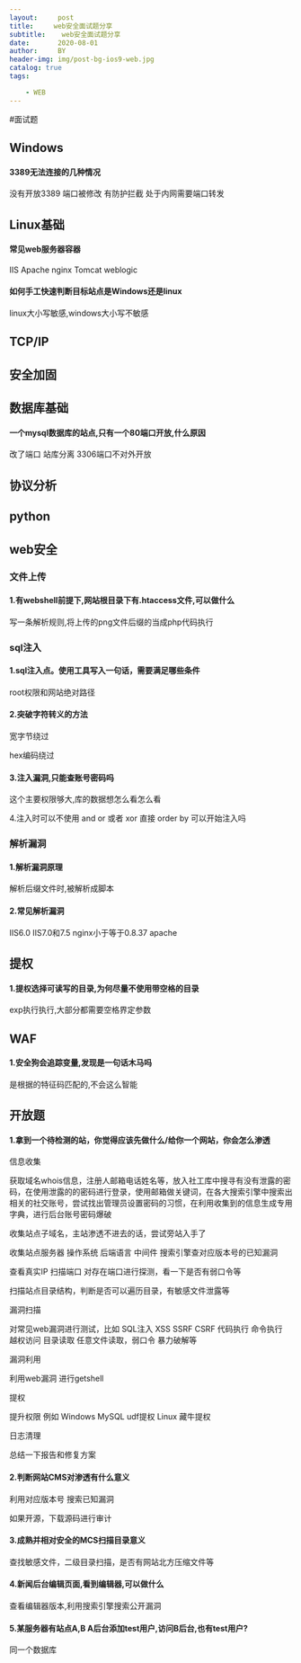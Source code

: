 ```yaml
---
layout:     post
title:     web安全面试题分享
subtitle:    web安全面试题分享
date:       2020-08-01
author:     BY
header-img: img/post-bg-ios9-web.jpg
catalog: true
tags:

    - WEB
---
```

#面试题
## Windows

#### 3389无法连接的几种情况

没有开放3389 端口被修改 有防护拦截 处于内网需要端口转发

## Linux基础

#### 常见web服务器容器

IIS Apache nginx Tomcat weblogic

#### 如何手工快速判断目标站点是Windows还是linux

linux大小写敏感,windows大小写不敏感



## TCP/IP

## 安全加固

## 数据库基础

#### 一个mysql数据库的站点,只有一个80端口开放,什么原因

改了端口 站库分离 3306端口不对外开放

## 协议分析

## python

## web安全

### 文件上传

#### 1.有webshell前提下,网站根目录下有.htaccess文件,可以做什么

写一条解析规则,将上传的png文件后缀的当成php代码执行

### sql注入

#### 1.sql注入点。使用工具写入一句话，需要满足哪些条件

root权限和网站绝对路径

#### 2.突破字符转义的方法

宽字节绕过

hex编码绕过

#### 3.注入漏洞,只能查账号密码吗

这个主要权限够大,库的数据想怎么看怎么看

4.注入时可以不使用 and or 或者 xor 直接 order by 可以开始注入吗





### 解析漏洞

#### 1.解析漏洞原理

解析后缀文件时,被解析成脚本

#### 2.常见解析漏洞

IIS6.0	IIS7.0和7.5 nginx小于等于0.8.37  apache

## 提权

#### 1.提权选择可读写的目录,为何尽量不使用带空格的目录

exp执行执行,大部分都需要空格界定参数

## WAF

#### 1.安全狗会追踪变量,发现是一句话木马吗

是根据的特征码匹配的,不会这么智能

## 开放题

#### 1.拿到一个待检测的站，你觉得应该先做什么/给你一个网站，你会怎么渗透

信息收集

获取域名whois信息，注册人邮箱电话姓名等，放入社工库中搜寻有没有泄露的密码，在使用泄露的的密码进行登录，使用邮箱做关键词，在各大搜索引擎中搜索出相关的社交账号，尝试找出管理员设置密码的习惯，在利用收集到的信息生成专用字典，进行后台账号密码爆破

收集站点子域名，主站渗透不进去的话，尝试旁站入手了

收集站点服务器 操作系统 后端语言 中间件 搜索引擎查对应版本号的已知漏洞

查看真实IP 扫描端口 对存在端口进行探测，看一下是否有弱口令等

扫描站点目录结构，判断是否可以遍历目录，有敏感文件泄露等

漏洞扫描

对常见web漏洞进行测试，比如 SQL注入 XSS SSRF CSRF 代码执行 命令执行 越权访问 目录读取 任意文件读取，弱口令 暴力破解等

漏洞利用

利用web漏洞 进行getshell

提权

提升权限 例如 Windows MySQL udf提权 Linux 藏牛提权

日志清理

总结一下报告和修复方案

#### 2.判断网站CMS对渗透有什么意义

利用对应版本号 搜索已知漏洞

如果开源，下载源码进行审计

#### 3.成熟并相对安全的MCS扫描目录意义

查找敏感文件，二级目录扫描，是否有网站北方压缩文件等

#### 4.新闻后台编辑页面,看到编辑器,可以做什么

查看编辑器版本,利用搜索引擎搜索公开漏洞

#### 5.某服务器有站点A,B A后台添加test用户,访问B后台,也有test用户?

同一个数据库







